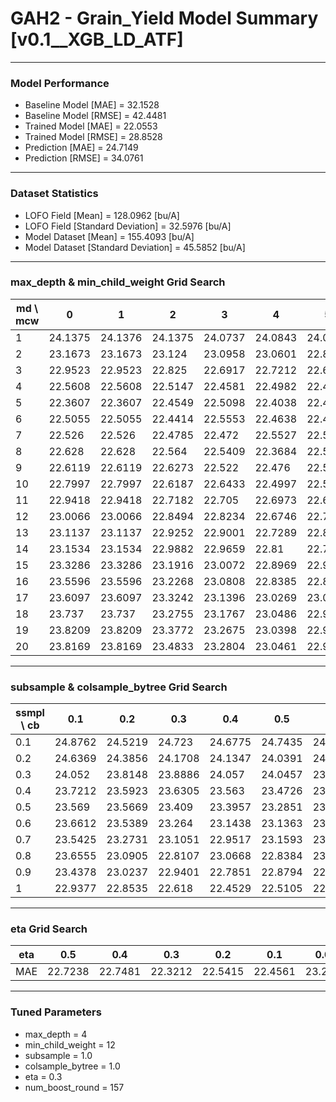 # GAH2 - Grain_Yield Model Summary [v0.1__XGB_LD_ATF]

***

### Model Performance

- Baseline Model [MAE] = 32.1528
- Baseline Model [RMSE] = 42.4481
- Trained Model [MAE] = 22.0553
- Trained Model [RMSE] = 28.8528
- Prediction [MAE] = 24.7149
- Prediction [RMSE] = 34.0761
***

### Dataset Statistics

- LOFO Field [Mean] = 128.0962 [bu/A]
- LOFO Field [Standard Deviation] = 32.5976 [bu/A]
- Model Dataset [Mean] = 155.4093 [bu/A]
- Model Dataset [Standard Deviation] = 45.5852 [bu/A]
***

### max_depth & min_child_weight Grid Search

|   md \ mcw |       0 |       1 |       2 |       3 |       4 |       5 |       6 |       7 |       8 |       9 |      10 |      11 |      12 |      13 |      14 |      15 |      16 |      17 |      18 |      19 |      20 |
|------------|---------|---------|---------|---------|---------|---------|---------|---------|---------|---------|---------|---------|---------|---------|---------|---------|---------|---------|---------|---------|---------|
|          1 | 24.1375 | 24.1376 | 24.1375 | 24.0737 | 24.0843 | 24.0842 | 24.0842 | 24.0844 | 24.1689 | 24.1348 | 24.1017 | 24.0945 | 24.0897 | 24.0906 | 24.0906 | 24.0906 | 24.0906 | 24.0906 | 24.0906 | 24.0269 | 24.1117 |
|          2 | 23.1673 | 23.1673 | 23.124  | 23.0958 | 23.0601 | 22.8686 | 22.9058 | 22.9539 | 22.9004 | 22.8968 | 22.9127 | 23.2417 | 23.2213 | 22.958  | 22.986  | 23.1057 | 22.9116 | 23.0943 | 23.0803 | 23.2935 | 23.0862 |
|          3 | 22.9523 | 22.9523 | 22.825  | 22.6917 | 22.7212 | 22.6569 | 22.5845 | 22.5789 | 22.6001 | 22.6702 | 22.5884 | 22.6328 | 22.6555 | 22.9948 | 22.6739 | 22.6556 | 22.7569 | 22.6718 | 22.7099 | 22.9514 | 22.8398 |
|          4 | 22.5608 | 22.5608 | 22.5147 | 22.4581 | 22.4982 | 22.4355 | 22.388  | 22.4476 | 22.5244 | 22.3684 | 22.4967 | 22.4686 | 22.3212 | 22.5718 | 22.5187 | 22.5699 | 22.4697 | 22.7274 | 22.7565 | 22.515  | 22.6271 |
|          5 | 22.3607 | 22.3607 | 22.4549 | 22.5098 | 22.4038 | 22.4415 | 22.4612 | 22.4166 | 22.4278 | 22.5061 | 22.4535 | 22.587  | 22.4978 | 22.6339 | 22.5431 | 22.4419 | 22.5279 | 22.6145 | 22.5464 | 22.5041 | 22.6786 |
|          6 | 22.5055 | 22.5055 | 22.4414 | 22.5553 | 22.4638 | 22.4272 | 22.4265 | 22.4012 | 22.5322 | 22.5187 | 22.4872 | 22.4313 | 22.5145 | 22.5737 | 22.4696 | 22.4178 | 22.4476 | 22.4892 | 22.5471 | 22.5376 | 22.4447 |
|          7 | 22.526  | 22.526  | 22.4785 | 22.472  | 22.5527 | 22.5731 | 22.4737 | 22.478  | 22.4063 | 22.414  | 22.4832 | 22.4652 | 22.4247 | 22.5075 | 22.4642 | 22.5522 | 22.5204 | 22.5652 | 22.4966 | 22.4841 | 22.4854 |
|          8 | 22.628  | 22.628  | 22.564  | 22.5409 | 22.3684 | 22.5655 | 22.46   | 22.5614 | 22.5235 | 22.3861 | 22.4159 | 22.4506 | 22.4633 | 22.4253 | 22.4235 | 22.5118 | 22.5283 | 22.5679 | 22.5501 | 22.5531 | 22.4745 |
|          9 | 22.6119 | 22.6119 | 22.6273 | 22.522  | 22.476  | 22.5241 | 22.492  | 22.5322 | 22.517  | 22.419  | 22.3637 | 22.4903 | 22.4951 | 22.4781 | 22.4217 | 22.5354 | 22.5346 | 22.4226 | 22.4951 | 22.504  | 22.542  |
|         10 | 22.7997 | 22.7997 | 22.6187 | 22.6433 | 22.4997 | 22.562  | 22.4595 | 22.4892 | 22.4752 | 22.3748 | 22.3758 | 22.5316 | 22.5165 | 22.5344 | 22.4746 | 22.5138 | 22.4819 | 22.4818 | 22.5192 | 22.5076 | 22.5082 |
|         11 | 22.9418 | 22.9418 | 22.7182 | 22.705  | 22.6973 | 22.6295 | 22.4693 | 22.4661 | 22.4116 | 22.4907 | 22.4568 | 22.4685 | 22.6082 | 22.6301 | 22.4829 | 22.4629 | 22.5239 | 22.5069 | 22.5731 | 22.5753 | 22.6031 |
|         12 | 23.0066 | 23.0066 | 22.8494 | 22.8234 | 22.6746 | 22.714  | 22.5312 | 22.6939 | 22.4694 | 22.565  | 22.4953 | 22.4858 | 22.5785 | 22.5306 | 22.5435 | 22.5674 | 22.49   | 22.5986 | 22.6006 | 22.4244 | 22.459  |
|         13 | 23.1137 | 23.1137 | 22.9252 | 22.9001 | 22.7289 | 22.8151 | 22.7001 | 22.7058 | 22.6004 | 22.6235 | 22.5471 | 22.5087 | 22.5116 | 22.4975 | 22.5975 | 22.5446 | 22.5201 | 22.4932 | 22.5161 | 22.4822 | 22.4468 |
|         14 | 23.1534 | 23.1534 | 22.9882 | 22.9659 | 22.81   | 22.7162 | 22.7397 | 22.6101 | 22.6269 | 22.5499 | 22.5838 | 22.5756 | 22.6204 | 22.5169 | 22.4753 | 22.5087 | 22.5565 | 22.6092 | 22.5607 | 22.6294 | 22.4612 |
|         15 | 23.3286 | 23.3286 | 23.1916 | 23.0072 | 22.8969 | 22.9251 | 22.6678 | 22.7985 | 22.7226 | 22.6434 | 22.6126 | 22.5722 | 22.5837 | 22.6593 | 22.5822 | 22.5366 | 22.5325 | 22.4635 | 22.5331 | 22.4884 | 22.5565 |
|         16 | 23.5596 | 23.5596 | 23.2268 | 23.0808 | 22.8385 | 22.8404 | 22.8267 | 22.6367 | 22.6041 | 22.6133 | 22.5332 | 22.5219 | 22.5886 | 22.5284 | 22.4951 | 22.578  | 22.5592 | 22.535  | 22.4779 | 22.5543 | 22.4764 |
|         17 | 23.6097 | 23.6097 | 23.3242 | 23.1396 | 23.0269 | 23.0056 | 22.8473 | 22.8523 | 22.7953 | 22.6252 | 22.5539 | 22.6619 | 22.6656 | 22.6092 | 22.5537 | 22.5664 | 22.5313 | 22.5216 | 22.5767 | 22.5541 | 22.5709 |
|         18 | 23.737  | 23.737  | 23.2755 | 23.1767 | 23.0486 | 22.9458 | 22.8187 | 22.7544 | 22.7308 | 22.7272 | 22.5958 | 22.6241 | 22.6367 | 22.5323 | 22.5875 | 22.5618 | 22.5888 | 22.5626 | 22.5475 | 22.6273 | 22.5997 |
|         19 | 23.8209 | 23.8209 | 23.3772 | 23.2675 | 23.0398 | 22.9524 | 22.7837 | 22.796  | 22.7257 | 22.7393 | 22.6425 | 22.68   | 22.6686 | 22.5544 | 22.5982 | 22.6349 | 22.5164 | 22.5113 | 22.5589 | 22.5499 | 22.5283 |
|         20 | 23.8169 | 23.8169 | 23.4833 | 23.2804 | 23.0461 | 22.9788 | 22.8559 | 22.9343 | 22.79   | 22.7118 | 22.6295 | 22.6609 | 22.7152 | 22.5634 | 22.5904 | 22.6241 | 22.4264 | 22.4916 | 22.5395 | 22.6171 | 22.4917 |

***

### subsample & colsample_bytree Grid Search

|   ssmpl \ cb |     0.1 |     0.2 |     0.3 |     0.4 |     0.5 |     0.6 |     0.7 |     0.8 |     0.9 |     1.0 |
|--------------|---------|---------|---------|---------|---------|---------|---------|---------|---------|---------|
|          0.1 | 24.8762 | 24.5219 | 24.723  | 24.6775 | 24.7435 | 24.8031 | 24.5603 | 24.7039 | 24.6782 | 24.6878 |
|          0.2 | 24.6369 | 24.3856 | 24.1708 | 24.1347 | 24.0391 | 24.077  | 23.9838 | 23.8613 | 24.0648 | 23.9408 |
|          0.3 | 24.052  | 23.8148 | 23.8886 | 24.057  | 24.0457 | 23.8777 | 23.9705 | 23.7817 | 23.835  | 23.6012 |
|          0.4 | 23.7212 | 23.5923 | 23.6305 | 23.563  | 23.4726 | 23.7519 | 23.6988 | 23.5017 | 23.4251 | 23.3578 |
|          0.5 | 23.569  | 23.5669 | 23.409  | 23.3957 | 23.2851 | 23.4558 | 23.4018 | 23.2888 | 23.16   | 23.083  |
|          0.6 | 23.6612 | 23.5389 | 23.264  | 23.1438 | 23.1363 | 23.1572 | 23.2294 | 23.0381 | 23.0373 | 23.0517 |
|          0.7 | 23.5425 | 23.2731 | 23.1051 | 22.9517 | 23.1593 | 23.0571 | 23.0014 | 23.0096 | 22.8091 | 22.6897 |
|          0.8 | 23.6555 | 23.0905 | 22.8107 | 23.0668 | 22.8384 | 23.0649 | 22.7884 | 22.7849 | 22.876  | 22.7688 |
|          0.9 | 23.4378 | 23.0237 | 22.9401 | 22.7851 | 22.8794 | 22.6929 | 22.6462 | 22.6176 | 22.6083 | 22.5108 |
|          1   | 22.9377 | 22.8535 | 22.618  | 22.4529 | 22.5105 | 22.6738 | 22.4747 | 22.5701 | 22.5961 | 22.3212 |

***

### eta Grid Search

| eta   |     0.5 |     0.4 |     0.3 |     0.2 |     0.1 |    0.01 |   0.001 |
|-------|---------|---------|---------|---------|---------|---------|---------|
| MAE   | 22.7238 | 22.7481 | 22.3212 | 22.5415 | 22.4561 | 23.2851 | 59.3498 |

***

### Tuned Parameters

- max_depth = 4
- min_child_weight = 12
- subsample = 1.0
- colsample_bytree = 1.0
- eta = 0.3
- num_boost_round = 157
